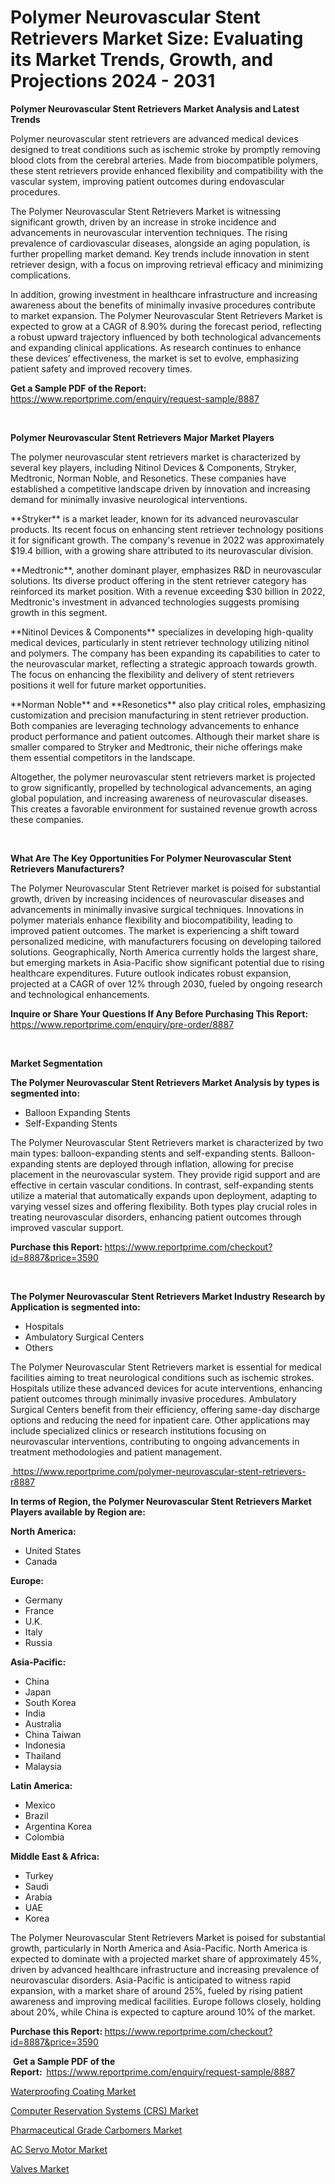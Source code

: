 <p><h1>Polymer Neurovascular Stent Retrievers Market Size: Evaluating its Market Trends, Growth, and Projections 2024 - 2031</h1></p><p><strong>Polymer Neurovascular Stent Retrievers Market Analysis and Latest Trends</strong></p>
<p><p>Polymer neurovascular stent retrievers are advanced medical devices designed to treat conditions such as ischemic stroke by promptly removing blood clots from the cerebral arteries. Made from biocompatible polymers, these stent retrievers provide enhanced flexibility and compatibility with the vascular system, improving patient outcomes during endovascular procedures. </p><p>The Polymer Neurovascular Stent Retrievers Market is witnessing significant growth, driven by an increase in stroke incidence and advancements in neurovascular intervention techniques. The rising prevalence of cardiovascular diseases, alongside an aging population, is further propelling market demand. Key trends include innovation in stent retriever design, with a focus on improving retrieval efficacy and minimizing complications. </p><p>In addition, growing investment in healthcare infrastructure and increasing awareness about the benefits of minimally invasive procedures contribute to market expansion. The Polymer Neurovascular Stent Retrievers Market is expected to grow at a CAGR of 8.90% during the forecast period, reflecting a robust upward trajectory influenced by both technological advancements and expanding clinical applications. As research continues to enhance these devices’ effectiveness, the market is set to evolve, emphasizing patient safety and improved recovery times.</p></p>
<p><strong>Get a Sample PDF of the Report:&nbsp;</strong> <a href="https://www.reportprime.com/enquiry/request-sample/8887?utm_campaign=1133&utm_medium=2&utm_source=Github&utm_content=ia&utm_term=28112024&utm_id=polymer-neurovascular-stent-retrievers">https://www.reportprime.com/enquiry/request-sample/8887</a></p>
<p>&nbsp;</p>
<p><strong>Polymer Neurovascular Stent Retrievers Major Market Players</strong></p>
<p><p>The polymer neurovascular stent retrievers market is characterized by several key players, including Nitinol Devices & Components, Stryker, Medtronic, Norman Noble, and Resonetics. These companies have established a competitive landscape driven by innovation and increasing demand for minimally invasive neurological interventions.</p><p>**Stryker** is a market leader, known for its advanced neurovascular products. Its recent focus on enhancing stent retriever technology positions it for significant growth. The company's revenue in 2022 was approximately $19.4 billion, with a growing share attributed to its neurovascular division. </p><p>**Medtronic**, another dominant player, emphasizes R&D in neurovascular solutions. Its diverse product offering in the stent retriever category has reinforced its market position. With a revenue exceeding $30 billion in 2022, Medtronic's investment in advanced technologies suggests promising growth in this segment.</p><p>**Nitinol Devices & Components** specializes in developing high-quality medical devices, particularly in stent retriever technology utilizing nitinol and polymers. The company has been expanding its capabilities to cater to the neurovascular market, reflecting a strategic approach towards growth. The focus on enhancing the flexibility and delivery of stent retrievers positions it well for future market opportunities.</p><p>**Norman Noble** and **Resonetics** also play critical roles, emphasizing customization and precision manufacturing in stent retriever production. Both companies are leveraging technology advancements to enhance product performance and patient outcomes. Although their market share is smaller compared to Stryker and Medtronic, their niche offerings make them essential competitors in the landscape.</p><p>Altogether, the polymer neurovascular stent retrievers market is projected to grow significantly, propelled by technological advancements, an aging global population, and increasing awareness of neurovascular diseases. This creates a favorable environment for sustained revenue growth across these companies.</p></p>
<p>&nbsp;</p>
<p><strong>What Are The Key Opportunities For Polymer Neurovascular Stent Retrievers Manufacturers?</strong></p>
<p><p>The Polymer Neurovascular Stent Retriever market is poised for substantial growth, driven by increasing incidences of neurovascular diseases and advancements in minimally invasive surgical techniques. Innovations in polymer materials enhance flexibility and biocompatibility, leading to improved patient outcomes. The market is experiencing a shift toward personalized medicine, with manufacturers focusing on developing tailored solutions. Geographically, North America currently holds the largest share, but emerging markets in Asia-Pacific show significant potential due to rising healthcare expenditures. Future outlook indicates robust expansion, projected at a CAGR of over 12% through 2030, fueled by ongoing research and technological enhancements.</p></p>
<p><strong>Inquire or Share Your Questions If Any Before Purchasing This Report:</strong> <a href="https://www.reportprime.com/enquiry/pre-order/8887?utm_campaign=1133&utm_medium=2&utm_source=Github&utm_content=ia&utm_term=28112024&utm_id=polymer-neurovascular-stent-retrievers">https://www.reportprime.com/enquiry/pre-order/8887</a></p>
<p>&nbsp;</p>
<p><strong>Market Segmentation</strong></p>
<p><strong>The Polymer Neurovascular Stent Retrievers Market Analysis by types is segmented into:</strong></p>
<p><ul><li>Balloon Expanding Stents</li><li>Self-Expanding Stents</li></ul></p>
<p><p>The Polymer Neurovascular Stent Retrievers market is characterized by two main types: balloon-expanding stents and self-expanding stents. Balloon-expanding stents are deployed through inflation, allowing for precise placement in the neurovascular system. They provide rigid support and are effective in certain vascular conditions. In contrast, self-expanding stents utilize a material that automatically expands upon deployment, adapting to varying vessel sizes and offering flexibility. Both types play crucial roles in treating neurovascular disorders, enhancing patient outcomes through improved vascular support.</p></p>
<p><strong>Purchase this Report:&nbsp;</strong><a href="https://www.reportprime.com/checkout?id=8887&price=3590&utm_campaign=1133&utm_medium=2&utm_source=Github&utm_content=ia&utm_term=28112024&utm_id=polymer-neurovascular-stent-retrievers">https://www.reportprime.com/checkout?id=8887&price=3590</a></p>
<p>&nbsp;</p>
<p><strong>The Polymer Neurovascular Stent Retrievers Market Industry Research by Application is segmented into:</strong></p>
<p><ul><li>Hospitals</li><li>Ambulatory Surgical Centers</li><li>Others</li></ul></p>
<p><p>The Polymer Neurovascular Stent Retrievers market is essential for medical facilities aiming to treat neurological conditions such as ischemic strokes. Hospitals utilize these advanced devices for acute interventions, enhancing patient outcomes through minimally invasive procedures. Ambulatory Surgical Centers benefit from their efficiency, offering same-day discharge options and reducing the need for inpatient care. Other applications may include specialized clinics or research institutions focusing on neurovascular interventions, contributing to ongoing advancements in treatment methodologies and patient management.</p></p>
<p><a href="https://www.reportprime.com/polymer-neurovascular-stent-retrievers-r8887?utm_campaign=1133&utm_medium=2&utm_source=Github&utm_content=ia&utm_term=28112024&utm_id=polymer-neurovascular-stent-retrievers">&nbsp;https://www.reportprime.com/polymer-neurovascular-stent-retrievers-r8887</a></p>
<p><strong>In terms of Region, the Polymer Neurovascular Stent Retrievers Market Players available by Region are:</strong></p>
<p>
    <p> <strong> North America: </strong>
        <ul>
            <li>United States</li>
            <li>Canada</li>
        </ul>
        </p> 
    <p> <strong> Europe: </strong>
        <ul>
            <li>Germany</li>
            <li>France</li>
            <li>U.K.</li>
            <li>Italy</li>
            <li>Russia</li>
        </ul>
        </p> 
    <p> <strong> Asia-Pacific: </strong>
        <ul>
            <li>China</li>
            <li>Japan</li>
            <li>South Korea</li>
            <li>India</li>
            <li>Australia</li>
            <li>China Taiwan</li>
            <li>Indonesia</li>
            <li>Thailand</li>
            <li>Malaysia</li>
        </ul>
        </p> 
    <p> <strong> Latin America: </strong>
        <ul>
            <li>Mexico</li>
            <li>Brazil</li>
            <li>Argentina Korea</li>
            <li>Colombia</li>
        </ul>
        </p> 
    <p> <strong> Middle East & Africa: </strong>
        <ul>
            <li>Turkey</li>
            <li>Saudi</li>
            <li>Arabia</li>
            <li>UAE</li>
            <li>Korea</li>
        </ul>
    </p>
    </p>
<p><p>The Polymer Neurovascular Stent Retrievers Market is poised for substantial growth, particularly in North America and Asia-Pacific. North America is expected to dominate with a projected market share of approximately 45%, driven by advanced healthcare infrastructure and increasing prevalence of neurovascular disorders. Asia-Pacific is anticipated to witness rapid expansion, with a market share of around 25%, fueled by rising patient awareness and improving medical facilities. Europe follows closely, holding about 20%, while China is expected to capture around 10% of the market.</p></p>
<p><strong>Purchase this Report: </strong><a href="https://www.reportprime.com/checkout?id=8887&price=3590&utm_campaign=1133&utm_medium=2&utm_source=Github&utm_content=ia&utm_term=28112024&utm_id=polymer-neurovascular-stent-retrievers">https://www.reportprime.com/checkout?id=8887&price=3590</a></p>
<p>&nbsp;<strong>Get a Sample PDF of the Report:&nbsp;&nbsp;</strong><a href="https://www.reportprime.com/enquiry/request-sample/8887?utm_campaign=1133&utm_medium=2&utm_source=Github&utm_content=ia&utm_term=28112024&utm_id=polymer-neurovascular-stent-retrievers">https://www.reportprime.com/enquiry/request-sample/8887</a></p>
<p><strong></strong></p>
<p><p><a href="https://www.linkedin.com/pulse/waterproofing-coating-market-revolution-2024-2031-trends-w5nwe?utm_campaign=1133&utm_medium=2&utm_source=Github&utm_content=ia&utm_term=28112024&utm_id=polymer-neurovascular-stent-retrievers">Waterproofing Coating Market</a></p><p><a href="https://issuu.com/reportprime-2/docs/computer-reservation-systems-crs-ma_323d158fffd717?utm_campaign=1133&utm_medium=2&utm_source=Github&utm_content=ia&utm_term=28112024&utm_id=polymer-neurovascular-stent-retrievers">Computer Reservation Systems (CRS) Market</a></p><p><a href="https://issuu.com/reportprime-2/docs/pharmaceutical-grade-carbomers-mark_95acba1af058a9?utm_campaign=1133&utm_medium=2&utm_source=Github&utm_content=ia&utm_term=28112024&utm_id=polymer-neurovascular-stent-retrievers">Pharmaceutical Grade Carbomers Market</a></p><p><a href="https://www.linkedin.com/pulse/ac-servo-motor-market-size-type-product-global-industry-v7g5c?utm_campaign=1133&utm_medium=2&utm_source=Github&utm_content=ia&utm_term=28112024&utm_id=polymer-neurovascular-stent-retrievers">AC Servo Motor Market</a></p><p><a href="https://www.linkedin.com/pulse/valves-market-investigation-industry-evolution-forecast-kmpue?utm_campaign=1133&utm_medium=2&utm_source=Github&utm_content=ia&utm_term=28112024&utm_id=polymer-neurovascular-stent-retrievers">Valves Market</a></p></p>